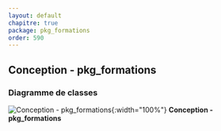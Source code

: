 ```yaml
---
layout: default
chapitre: true
package: pkg_formations
order: 590
---
```


## Conception - pkg_formations

### Diagramme de classes 

![Conception - pkg_formations ](/soli-lms/diagrammes/pkg_formations/classes_pkg_formations.svg){:width="100%"}
**Conception - pkg_formations**